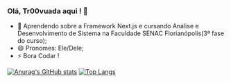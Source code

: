 ### Olá, Tr00vuada aqui ! 👋

- 🌱 Aprendendo sobre a Framework Next.js e cursando Análise e Desenvolvimento de Sistema na Faculdade SENAC Florianópolis(3ª fase do curso);
- 😄 Pronomes: Ele/Dele;
- ⚡ Bora Codar !

[![Anurag's GitHub stats](https://github-readme-stats.vercel.app/api?username=Tr00vuada&show_icons=true&theme=highcontrast)](https://github.com/anuraghazra/github-readme-stats)
[![Top Langs](https://github-readme-stats.vercel.app/api/top-langs/?username=Tr00vuada&theme=highcontrast)](https://github.com/anuraghazra/github-readme-stats)

